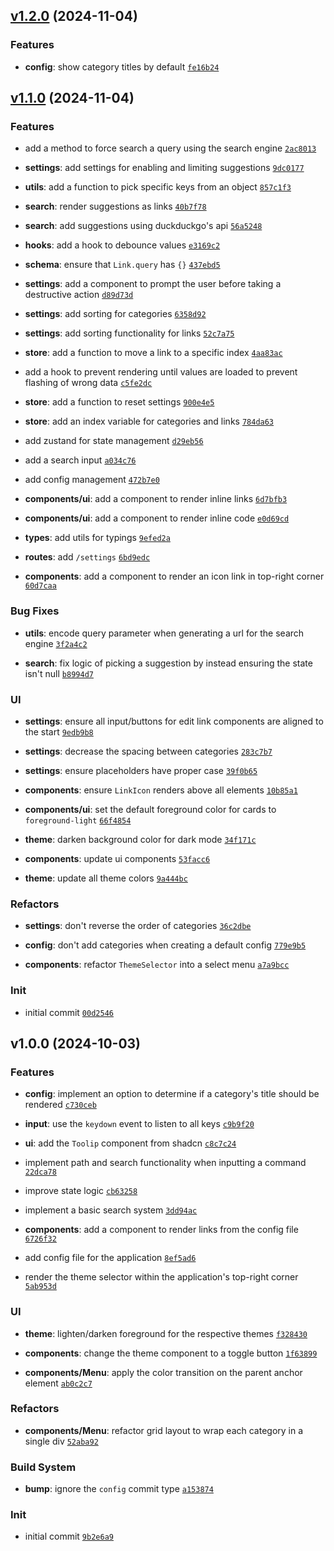 ## [v1.2.0](https://github.com/Norviah/home/compare/v1.1.0...v1.2.0) (2024-11-04)

### Features

- **config**: show category titles by default <code>[fe16b24](https://github.com/Norviah/home/commit/fe16b24de5e8919fc300c82e78844f2c2da7876a)</code>

## [v1.1.0](https://github.com/Norviah/home/compare/v1.0.0...v1.1.0) (2024-11-04)

### Features

- add a method to force search a query using the search engine <code>[2ac8013](https://github.com/Norviah/home/commit/2ac80132178a04a8cd4bbde982c69f2f779f4f46)</code>

- **settings**: add settings for enabling and limiting suggestions <code>[9dc0177](https://github.com/Norviah/home/commit/9dc01779e39de8e85ea7dfb9c0d1faec0c235b1f)</code>

- **utils**: add a function to pick specific keys from an object <code>[857c1f3](https://github.com/Norviah/home/commit/857c1f316569373382c452f052cc4044bf1d33d8)</code>

- **search**: render suggestions as links <code>[40b7f78](https://github.com/Norviah/home/commit/40b7f786ccace71fdb258ef854f20b7d46b7cf43)</code>

- **search**: add suggestions using duckduckgo's api <code>[56a5248](https://github.com/Norviah/home/commit/56a5248665c1ef72dfa6a0b1fb99118f2a8a5f50)</code>

- **hooks**: add a hook to debounce values <code>[e3169c2](https://github.com/Norviah/home/commit/e3169c2209b88f8af72c89a9b81e2aa3605b6fbc)</code>

- **schema**: ensure that `Link.query` has `{}` <code>[437ebd5](https://github.com/Norviah/home/commit/437ebd5782a5f8499907b7ce4c9739879f37d369)</code>

- **settings**: add a component to prompt the user before taking a destructive action <code>[d89d73d](https://github.com/Norviah/home/commit/d89d73d6a5e0989bf5ff77a6a02851d3f3fcbaaf)</code>

- **settings**: add sorting for categories <code>[6358d92](https://github.com/Norviah/home/commit/6358d9297460d3ce347328e2b6387f58c9ae79cd)</code>

- **settings**: add sorting functionality for links <code>[52c7a75](https://github.com/Norviah/home/commit/52c7a7504d60abfa07e2bb56850b63c17e30d1a1)</code>

- **store**: add a function to move a link to a specific index <code>[4aa83ac](https://github.com/Norviah/home/commit/4aa83ac8c44d8d82507f895a0db8b9097f4bd7db)</code>

- add a hook to prevent rendering until values are loaded to prevent flashing of wrong data <code>[c5fe2dc](https://github.com/Norviah/home/commit/c5fe2dca5ff0d3d8f4ce69bb7b12d4f5522a8c2c)</code>

- **store**: add a function to reset settings <code>[900e4e5](https://github.com/Norviah/home/commit/900e4e551461219f7965b1742abb1df368d2e64c)</code>

- **store**: add an index variable for categories and links <code>[784da63](https://github.com/Norviah/home/commit/784da63541cd4e3378cfcce9382d210d51914b90)</code>

- add zustand for state management <code>[d29eb56](https://github.com/Norviah/home/commit/d29eb56a6a50b2cfe762f354da9fdb7bdeedeed1)</code>

- add a search input <code>[a034c76](https://github.com/Norviah/home/commit/a034c76563f7a3131a47839950c581f577b38fc1)</code>

- add config management <code>[472b7e0](https://github.com/Norviah/home/commit/472b7e0b3ef08c630677764cc169047d73ca9b0b)</code>

- **components/ui**: add a component to render inline links <code>[6d7bfb3](https://github.com/Norviah/home/commit/6d7bfb38688a93c2ab126babdc505380f3cc94b7)</code>

- **components/ui**: add a component to render inline code <code>[e0d69cd](https://github.com/Norviah/home/commit/e0d69cd1fe79ebb67fa8d918305c23f56b00a2bf)</code>

- **types**: add utils for typings <code>[9efed2a](https://github.com/Norviah/home/commit/9efed2af8ea26b5a72c0f52f2515ab4d457c8b04)</code>

- **routes**: add `/settings` <code>[6bd9edc](https://github.com/Norviah/home/commit/6bd9edc62e598fd937db1d705b72c052bb30abfb)</code>

- **components**: add a component to render an icon link in top-right corner <code>[60d7caa](https://github.com/Norviah/home/commit/60d7caa66ea01107521a86ec89bb0ce985c2209d)</code>

### Bug Fixes

- **utils**: encode query parameter when generating a url for the search engine <code>[3f2a4c2](https://github.com/Norviah/home/commit/3f2a4c20a343b78d1ac759718ef5a4eefd796193)</code>

- **search**: fix logic of picking a suggestion by instead ensuring the state isn't null <code>[b8994d7](https://github.com/Norviah/home/commit/b8994d7f6491a5d39ad3894b52729c60eec2e47a)</code>

### UI

- **settings**: ensure all input/buttons for edit link components are aligned to the start <code>[9edb9b8](https://github.com/Norviah/home/commit/9edb9b8a86ed11175850a802477f6e7a487d2682)</code>

- **settings**: decrease the spacing between categories <code>[283c7b7](https://github.com/Norviah/home/commit/283c7b7f2425afd10fd00191959f7b8b3511902b)</code>

- **settings**: ensure placeholders have proper case <code>[39f0b65](https://github.com/Norviah/home/commit/39f0b65bd43ff54141452ead9b7cab20f0040be9)</code>

- **components**: ensure `LinkIcon` renders above all elements <code>[10b85a1](https://github.com/Norviah/home/commit/10b85a16aaedea9114b15db353f702e4cc7b5c02)</code>

- **components/ui**: set the default foreground color for cards to `foreground-light` <code>[66f4854](https://github.com/Norviah/home/commit/66f4854d162a610f47c69abd2ab87f2fe350dc8c)</code>

- **theme**: darken background color for dark mode <code>[34f171c](https://github.com/Norviah/home/commit/34f171c37ea8dfae321414a3e3d79f5cd0b7e2c0)</code>

- **components**: update ui components <code>[53facc6](https://github.com/Norviah/home/commit/53facc645f378d55a4a412b9f1fcf110e86d63c4)</code>

- **theme**: update all theme colors <code>[9a444bc](https://github.com/Norviah/home/commit/9a444bcd5e2f95b08ffeba3e40711453a1e05a21)</code>

### Refactors

- **settings**: don't reverse the order of categories <code>[36c2dbe](https://github.com/Norviah/home/commit/36c2dbe311f384c6a75f9f644e217aaabcdb00ef)</code>

- **config**: don't add categories when creating a default config <code>[779e9b5](https://github.com/Norviah/home/commit/779e9b5650f9529b3d1b56b69d14047e05d46444)</code>

- **components**: refactor `ThemeSelector` into a select menu <code>[a7a9bcc](https://github.com/Norviah/home/commit/a7a9bcccaf8ffa01a1c12d8ca6c9972b716047be)</code>

### Init

- initial commit <code>[00d2546](https://github.com/Norviah/home/commit/00d2546262073af2a432e6a68b282b359b6b46e2)</code>

## v1.0.0 (2024-10-03)

### Features

- **config**: implement an option to determine if a category's title should be rendered <code>[c730ceb](https://github.com/Norviah/home/commit/c730ceb1c17feb381a9d435bc91dc07be13a8702)</code>

- **input**: use the `keydown` event to listen to all keys <code>[c9b9f20](https://github.com/Norviah/home/commit/c9b9f20923d1e7d6d152b52cd3704841cf8543f5)</code>

- **ui**: add the `Toolip` component from shadcn <code>[c8c7c24](https://github.com/Norviah/home/commit/c8c7c242b33fb258d14efeb429286cda19e15f31)</code>

- implement path and search functionality when inputting a command <code>[22dca78](https://github.com/Norviah/home/commit/22dca78923cccd4caef783219ceead7a4ba57ed7)</code>

- improve state logic <code>[cb63258](https://github.com/Norviah/home/commit/cb632581beccc69b605650b477cd56d992aea210)</code>

- implement a basic search system <code>[3dd94ac](https://github.com/Norviah/home/commit/3dd94ac86260aa7fd527a8b53146056a953862e8)</code>

- **components**: add a component to render links from the config file <code>[6726f32](https://github.com/Norviah/home/commit/6726f32fc9f19eccc710fd4ad2ea5b46eb09c326)</code>

- add config file for the application <code>[8ef5ad6](https://github.com/Norviah/home/commit/8ef5ad62f2b66bea8fa3d985336d4ac213d1af79)</code>

- render the theme selector within the application's top-right corner <code>[5ab953d](https://github.com/Norviah/home/commit/5ab953d91011423f437df7d8c8f5906c9add123d)</code>

### UI

- **theme**: lighten/darken foreground for the respective themes <code>[f328430](https://github.com/Norviah/home/commit/f32843081f74047fb5b2463e7dfadb17b36d8102)</code>

- **components**: change the theme component to a toggle button <code>[1f63899](https://github.com/Norviah/home/commit/1f63899d1b91a4be747ce8ea5dc6a82238c9b3a2)</code>

- **components/Menu**: apply the color transition on the parent anchor element <code>[ab0c2c7](https://github.com/Norviah/home/commit/ab0c2c70879a927f24ad341bde66e3da3f28462f)</code>

### Refactors

- **components/Menu**: refactor grid layout to wrap each category in a single div <code>[52aba92](https://github.com/Norviah/home/commit/52aba92825b3a50fcc7c447ebfc2b3a39beb8b88)</code>

### Build System

- **bump**: ignore the `config` commit type <code>[a153874](https://github.com/Norviah/home/commit/a153874b69ed7004686ce8a0635138ebc514e42b)</code>

### Init

- initial commit <code>[9b2e6a9](https://github.com/Norviah/home/commit/9b2e6a909716127e4da9c9189dda6f29537c611c)</code>